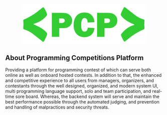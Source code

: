 <p align="center"><img src="https://raw.githubusercontent.com/albadi132/PCPAPP/main/public/images/logo.png" width="400"></p>


## About Programming Competitions Platform

Providing a platform for programming contest of which can serve both online as
well as onboard hosted contests. In addition to that, the enhanced and competitive
experience to all users from managers, organizers, and contestants through the well
designed, organized, and modern system UI, multi programming language support, solo
and team participation, and real-time sore board. Whereas, the backend system will serve
and maintain the best performance possible through the automated judging, and prevention
and handling of malpractices and security threats.
